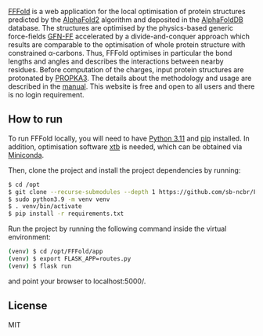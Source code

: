 [FFFold](https://fffold.biodata.ceitec.cz/) is a web application for the local optimisation of protein structures predicted by the [AlphaFold2](https://www.nature.com/articles/s41586-021-03819-2) algorithm and deposited in the [AlphaFoldDB](https://academic.oup.com/nar/article/50/D1/D439/6430488) database. The structures are optimised by the physics-based generic force-fields [GFN-FF](https://onlinelibrary.wiley.com/doi/full/10.1002/anie.202004239) accelerated by a divide-and-conquer approach which results are comparable to the optimisation of whole protein structure with constrained α-carbons. Thus, FFFold optimises in particular the bond lengths and angles and describes the interactions between nearby residues. Before computation of the charges, input protein structures are protonated by [PROPKA3](https://pubs.acs.org/doi/full/10.1021/ct100578z). The details about the methodology and usage are described in the [manual](https://github.com/sb-ncbr/FFFold/wiki). This website is free and open to all users and there is no login requirement.

## How to run

To run FFFold locally, you will need to have [Python 3.11](https://www.python.org/downloads/) and [pip](https://pip.pypa.io/en/stable/installing/) installed. In addition, optimisation software [xtb](https://xtb-docs.readthedocs.io/en/latest/index.html) is needed, which can be obtained via [Miniconda](https://docs.conda.io/projects/miniconda/en/latest/#).

Then, clone the project and install the project dependencies by running:

```bash
$ cd /opt
$ git clone --recurse-submodules --depth 1 https://github.com/sb-ncbr/FFFold
$ sudo python3.9 -m venv venv
$ . venv/bin/activate
$ pip install -r requirements.txt
```
Run the project by running the following command inside the virtual environment:

```bash
(venv) $ cd /opt/FFFold/app
(venv) $ export FLASK_APP=routes.py
(venv) $ flask run
```
and point your browser to localhost:5000/.

## License
MIT
